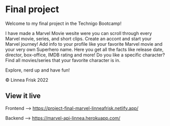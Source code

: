 # Final project

Welcome to my final project in the Technigo Bootcamp!

I have made a Marvel Movie wesite were you can scroll through every Marvel movie, series, and short clips.
Create an accont and start your Marvel journey! Add info to your profile like your favorite Marvel movie and your very own Superhero name.
Here you get all the facts like release date, director, box-office, IMDB rating and more! Do you like a specific character? Find all movies/series that your favorite character is in. 

Explore, nerd up and have fun!

© Linnea Frisk 2022

## View it live

Frontend --> https://project-final-marvel-linneafrisk.netlify.app/

Backend --> https://marvel-api-linnea.herokuapp.com/
